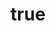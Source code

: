 ---
publish_date: 2022-08-21T08:53:20.000+00:00
keywords: []
title:
  english: Testimonials
  te_reo_maori: Ngā taunaki
description: Some nice things that others have to say about us
published: true
page_image:
  image: "/uploads/woodcut.jpg"
  alt: chisel

---